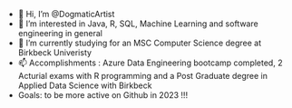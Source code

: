 - 👋 Hi, I’m @DogmaticArtist
- 👀 I’m interested in Java, R, SQL, Machine Learning and software engineering in general
- 🌱 I’m currently studying for an MSC Computer Science degree at Birkbeck Univeristy 
- 📫 Accomplishments : Azure Data Engineering bootcamp completed, 2 Acturial exams with R programming and a Post Graduate degree in Applied Data Science    with Birkbeck
- Goals: to be more active on Github in 2023 !!!

